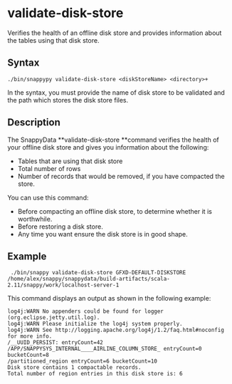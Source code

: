 # validate-disk-store

Verifies the health of an offline disk store and provides information about the tables using that disk store.

## Syntax

```
./bin/snappypy validate-disk-store <diskStoreName> <directory>+
```
In the syntax, you must provide the name of disk store to be validated and the path which stores the disk store files.

## Description

The SnappyData **validate-disk-store **command verifies the health of your offline disk store and gives you information about the following:
*	Tables that are using that disk store
*	Total number of rows 
*	Number of records that would be removed, if you have compacted the store.

You can use this command:

*	Before compacting an offline disk store, to determine whether it is worthwhile.
*	Before restoring a disk store.
*	Any time you want ensure the disk store is in good shape.

## Example

```
 ./bin/snappy validate-disk-store GFXD-DEFAULT-DISKSTORE /home/alex/snappy/snappydata/build-artifacts/scala-2.11/snappy/work/localhost-server-1
```

This command displays an output  as shown in the following example:

```
log4j:WARN No appenders could be found for logger (org.eclipse.jetty.util.log).
log4j:WARN Please initialize the log4j system properly.
log4j:WARN See http://logging.apache.org/log4j/1.2/faq.html#noconfig for more info.
/__UUID_PERSIST: entryCount=42
/APP/SNAPPYSYS_INTERNAL____AIRLINE_COLUMN_STORE_ entryCount=0 bucketCount=8
/partitioned_region entryCount=6 bucketCount=10
Disk store contains 1 compactable records.
Total number of region entries in this disk store is: 6
```


